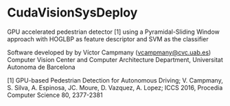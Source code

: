 # CudaVisionSysDeploy

GPU accelerated pedestrian detector [1] using a Pyramidal-Sliding Window approach with HOGLBP as feature descriptor and SVM as the classifier

Software developed by by Víctor Campmany (vcampmany@cvc.uab.es)
Computer Vision Center and Computer Architecture Department, Universitat Autonoma de Barcelona

[1] GPU-based Pedestrian Detection for Autonomous Driving; V. Campmany, S. Silva, A. Espinosa, JC. Moure, D. Vazquez, A. Lopez;
ICCS 2016, Procedia Computer Science 80, 2377-2381
